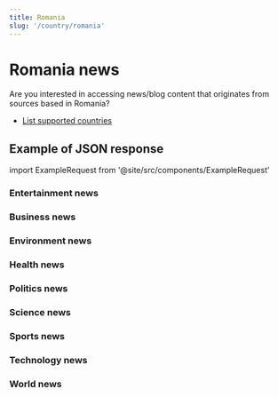 ```yaml
---
title: Romania
slug: '/country/romania'
---
```


# Romania news

Are you interested in accessing news/blog content that originates from sources based in Romania?

- [List supported countries](/get-articles/countries)

## Example of JSON response

import ExampleRequest from '@site/src/components/ExampleRequest'

### Entertainment news
<ExampleRequest url="https://apitube.io/v1/news/articles?limit=2&category=news/Arts_and_Entertainment&language=ro"></ExampleRequest>

### Business news
<ExampleRequest url="https://apitube.io/v1/news/articles?limit=2&category=news/Business&language=ro"></ExampleRequest>

### Environment news
<ExampleRequest url="https://apitube.io/v1/news/articles?limit=2&category=news/Environment&language=ro"></ExampleRequest>

### Health news
<ExampleRequest url="https://apitube.io/v1/news/articles?limit=2&category=news/Health&language=ro"></ExampleRequest>

### Politics news
<ExampleRequest url="https://apitube.io/v1/news/articles?limit=2&category=news/Politics&language=ro"></ExampleRequest>

### Science news
<ExampleRequest url="https://apitube.io/v1/news/articles?limit=2&category=news/Science&language=ro"></ExampleRequest>

### Sports news
<ExampleRequest url="https://apitube.io/v1/news/articles?limit=2&category=news/Sports&language=ro"></ExampleRequest>

### Technology news
<ExampleRequest url="https://apitube.io/v1/news/articles?limit=2&category=news/Technology&language=ro"></ExampleRequest>

### World news
<ExampleRequest url="https://apitube.io/v1/news/articles?limit=2&category=news/World&language=ro"></ExampleRequest>
